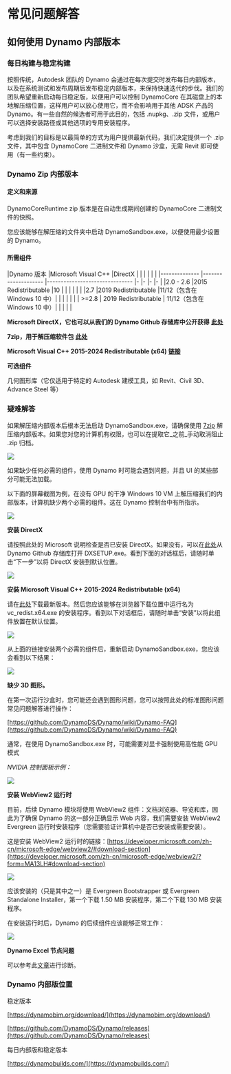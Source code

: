 # 常见问题解答

## 如何使用 Dynamo 内部版本

### 每日构建与稳定构建

按照传统，Autodesk 团队的 Dynamo 会通过在每次提交时发布每日内部版本，以及在系统测试和发布周期后发布稳定内部版本，来保持快速迭代的步伐。我们的团队希望重新启动每日稳定版，以便用户可以控制 DynamoCore 在其磁盘上的本地解压缩位置，这样用户可以放心使用它，而不会影响用于其他 ADSK 产品的 Dynamo。有一些自然的候选者可用于此目的，包括 .nupkg、.zip 文件，或用户可以选择安装路径或其他选项的专用安装程序。

考虑到我们的目标是以最简单的方式为用户提供最新代码，我们决定提供一个 .zip 文件，其中包含 DynamoCore 二进制文件和 Dynamo 沙盒，无需 Revit 即可使用（有一些约束）。

### Dynamo Zip 内部版本

#### 定义和来源

DynamoCoreRuntime zip 版本是在自动生成期间创建的 DynamoCore 二进制文件的快照。

您应该能够在解压缩的文件夹中启动 DynamoSandbox.exe，以便使用最少设置的 Dynamo。

#### 所需组件

|Dynamo 版本 |Microsoft Visual C++ |DirectX | | | | | | 
|-------------- |-------------------- |------------------------------- |- |- |- |- | 
|2.0 - 2.6 |2015 Redistributable |10 | | | | | | 
|2.7 |2019 Redistributable |11/12（包含在 Windows 10 中）| | | | | | 
| >=2.8 | 2019 Redistributable | 11/12（包含在 Windows 10 中）| | | | |

**Microsoft DirectX，它也可以从我们的 Dynamo Github 存储库中公开获得** [**此处**](https://github.com/DynamoDS/Dynamo/tree/master/tools/install/Extra/DirectX)

**7zip，用于解压缩软件包** [**此处**](https://sparanoid.com/lab/7z/download.html)

**Microsoft Visual C++ 2015-2024 Redistributable (x64)** [**链接**](https://aka.ms/vs/17/release/vc_redist.x64.exe)

**可选组件**

几何图形库（它仅适用于特定的 Autodesk 建模工具，如 Revit、Civil 3D、Advance Steel 等）

### 疑难解答

如果解压缩内部版本后根本无法启动 DynamoSandbox.exe，请确保使用 [7zip](https://sparanoid.com/lab/7z/download.html) 解压缩内部版本。如果您对您的计算机有权限，也可以在提取它_之前_手动取消阻止 .zip 归档。

![](images/a-7/dynamo-builds-1.png)

如果缺少任何必需的组件，使用 Dynamo 时可能会遇到问题，并且 UI 的某些部分可能无法加载。

以下面的屏幕截图为例，在没有 GPU 的干净 Windows 10 VM 上解压缩我们的内部版本，计算机缺少两个必需的组件。这在 Dynamo 控制台中有所指示。

![](images/a-7/dynamo-builds-2.png)

**安装 DirectX**

请按照此处的 Microsoft 说明检查是否已安装 DirectX。如果没有，可以在[此处](https://github.com/DynamoDS/Dynamo/tree/master/tools/install/Extra/DirectX)从 Dynamo Github 存储库打开 DXSETUP.exe。看到下面的对话框后，请随时单击“下一步”以将 DirectX 安装到默认位置。

![](images/a-7/dynamo-builds-3.png)

**安装 Microsoft Visual C++ 2015-2024 Redistributable (x64)**

请在[此处](https://aka.ms/vs/17/release/vc_redist.x64.exe)下载最新版本。然后您应该能够在浏览器下载位置中运行名为 vc_redist.x64.exe 的安装程序。看到以下对话框后，请随时单击“安装”以将此组件放置在默认位置。

![](images/a-7/dynamo-builds-4.png)

从上面的链接安装两个必需的组件后，重新启动 DynamoSandbox.exe，您应该会看到以下结果：

![](images/a-7/dynamo-builds-5.png)

**缺少 3D 图形。**

在第一次运行沙盒时，您可能还会遇到图形问题，您可以按照此处的标准图形问题常见问题解答进行操作：

[https://github.com/DynamoDS/Dynamo/wiki/Dynamo-FAQ](https://github.com/DynamoDS/Dynamo/wiki/Dynamo-FAQ)

通常，在使用 DynamoSandbox.exe 时，可能需要对显卡强制使用高性能 GPU 模式

_NVIDIA 控制面板示例：_

![](images/a-7/dynamo-builds-6.png)

**安装 WebView2 运行时**

目前，后续 Dynamo 模块将使用 WebView2 组件：文档浏览器、导览和库，因此为了确保 Dynamo 的这一部分正确显示 Web 内容，我们需要安装 WebView2 Evergreen 运行时安装程序（您需要验证计算机中是否已安装或需要安装）。

这是安装 WebView2 运行时的链接：[https://developer.microsoft.com/zh-cn/microsoft-edge/webview2/#download-section](https://developer.microsoft.com/zh-cn/microsoft-edge/webview2/?form=MA13LH#download-section)

![](images/a-7/dynamo-builds-7.png)

应该安装的（只是其中之一）是 Evergreen Bootstrapper 或 Evergreen Standalone Installer，第一个下载 1.50 MB 安装程序，第二个下载 130 MB 安装程序。

在安装运行时后，Dynamo 的后续组件应该能够正常工作：

![](images/a-7/dynamo-builds-8.png)

**Dynamo Excel 节点问题**

可以参考此[文章](https://www.autodesk.com.cn/support/technical/article/caas/sfdcarticles/sfdcarticles/CHS/Warning-Data-ImportExcel-operation-failed-Could-not-load-file-or-assembly-Microsoft-Office-Interop-Excel-when-running-the-Dynamo-script-in-Revit.html)进行诊断。

### Dynamo 内部版位置

稳定版本

[https://dynamobim.org/download/](https://dynamobim.org/download/)

[https://github.com/DynamoDS/Dynamo/releases](https://github.com/DynamoDS/Dynamo/releases)

每日内部版和稳定版本

[https://dynamobuilds.com/](https://dynamobuilds.com/)
